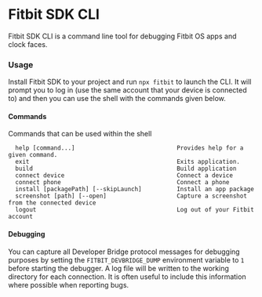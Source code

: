Fitbit SDK CLI
=====================

Fitbit SDK CLI is a command line tool for debugging Fitbit OS apps and clock faces.

### Usage
Install Fitbit SDK to your project and run `npx fitbit` to launch the CLI. It will prompt you to log in (use the same account that your device is connected to) and then you can use the shell with the commands given below.

#### Commands
Commands that can be used within the shell
```
  help [command...]                             Provides help for a given command.
  exit                                          Exits application.
  build                                         Build application
  connect device                                Connect a device
  connect phone                                 Connect a phone
  install [packagePath] [--skipLaunch]          Install an app package
  screenshot [path] [--open]                    Capture a screenshot from the connected device
  logout                                        Log out of your Fitbit account
```

#### Debugging

You can capture all Developer Bridge protocol messages for debugging purposes by setting the `FITBIT_DEVBRIDGE_DUMP` environment variable to `1` before starting the debugger. A log file will be written to the working directory for each connection. It is often useful to include this information where possible when reporting bugs.
